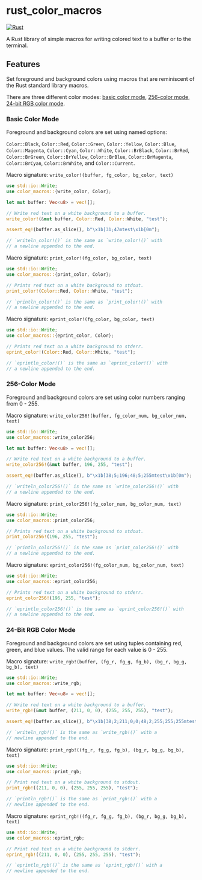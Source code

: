 # rust_color_macros
[![Rust](https://github.com/ryanv404/rust_color_macros/actions/workflows/rust.yml/badge.svg)](https://github.com/ryanv404/rust_color_macros/actions/workflows/rust.yml)

A Rust library of simple macros for writing colored text to a buffer or
to the terminal.

## Features
Set foreground and background colors using macros that are reminiscent of
the Rust standard library macros.

There are three different color modes: [basic color mode](#Basic-Color-Mode), [256-color mode](#256-Color-Mode), [24-bit RGB color mode](#24-Bit-RGB-Color-Mode).

### Basic Color Mode

Foreground and background colors are set using named options:

`Color::Black`, `Color::Red`, `Color::Green`, `Color::Yellow`, `Color::Blue`,
`Color::Magenta`, `Color::Cyan`, `Color::White`, `Color::BrBlack`, `Color::BrRed`,
`Color::BrGreen`, `Color::BrYellow`, `Color::BrBlue`, `Color::BrMagenta`,
`Color::BrCyan`, `Color::BrWhite`, and `Color::Current`.

Macro signature: `write_color!(buffer, fg_color, bg_color, text)`

```rust
use std::io::Write;
use color_macros::{write_color, Color};

let mut buffer: Vec<u8> = vec![];

// Write red text on a white background to a buffer.
write_color!(&mut buffer, Color::Red, Color::White, "test");

assert_eq!(buffer.as_slice(), b"\x1b[31;47mtest\x1b[0m");

// `writeln_color!()` is the same as `write_color!()` with
// a newline appended to the end.
```

Macro signature: `print_color!(fg_color, bg_color, text)`

```rust
use std::io::Write;
use color_macros::{print_color, Color};

// Prints red text on a white background to stdout.
print_color!(Color::Red, Color::White, "test");

// `println_color!()` is the same as `print_color!()` with
// a newline appended to the end.
```

Macro signature: `eprint_color!(fg_color, bg_color, text)`

```rust
use std::io::Write;
use color_macros::{eprint_color, Color};

// Prints red text on a white background to stderr.
eprint_color!(Color::Red, Color::White, "test");

// `eprintln_color!()` is the same as `eprint_color!()` with
// a newline appended to the end.
```

### 256-Color Mode

Foreground and background colors are set using color numbers ranging
from 0 - 255.

Macro signature: `write_color256!(buffer, fg_color_num, bg_color_num, text)`

```rust
use std::io::Write;
use color_macros::write_color256;

let mut buffer: Vec<u8> = vec![];

// Write red text on a white background to a buffer.
write_color256!(&mut buffer, 196, 255, "test");

assert_eq!(buffer.as_slice(), b"\x1b[38;5;196;48;5;255mtest\x1b[0m");

// `writeln_color256!()` is the same as `write_color256!()` with
// a newline appended to the end.
```

Macro signature: `print_color256!(fg_color_num, bg_color_num, text)`

```rust
use std::io::Write;
use color_macros::print_color256;

// Prints red text on a white background to stdout.
print_color256!(196, 255, "test");

// `println_color256!()` is the same as `print_color256!()` with
// a newline appended to the end.
```

Macro signature: `eprint_color256!(fg_color_num, bg_color_num, text)`

```rust
use std::io::Write;
use color_macros::eprint_color256;

// Prints red text on a white background to stderr.
eprint_color256!(196, 255, "test");

// `eprintln_color256!()` is the same as `eprint_color256!()` with
// a newline appended to the end.
```

### 24-Bit RGB Color Mode

Foreground and background colors are set using tuples containing red, green, and
blue values. The valid range for each value is 0 - 255.

Macro signature: `write_rgb!(buffer, (fg_r, fg_g, fg_b), (bg_r, bg_g, bg_b), text)`

```rust
use std::io::Write;
use color_macros::write_rgb;

let mut buffer: Vec<u8> = vec![];

// Write red text on a white background to a buffer.
write_rgb!(&mut buffer, (211, 0, 0), (255, 255, 255), "test");

assert_eq!(buffer.as_slice(), b"\x1b[38;2;211;0;0;48;2;255;255;255mtest\x1b[0m");

// `writeln_rgb!()` is the same as `write_rgb!()` with a
// newline appended to the end.
```

Macro signature: `print_rgb!((fg_r, fg_g, fg_b), (bg_r, bg_g, bg_b), text)`

```rust
use std::io::Write;
use color_macros::print_rgb;

// Print red text on a white background to stdout.
print_rgb!((211, 0, 0), (255, 255, 255), "test");

// `println_rgb!()` is the same as `print_rgb!()` with a
// newline appended to the end.
```

Macro signature: `eprint_rgb!((fg_r, fg_g, fg_b), (bg_r, bg_g, bg_b), text)`

```rust
use std::io::Write;
use color_macros::eprint_rgb;

// Print red text on a white background to stderr.
eprint_rgb!((211, 0, 0), (255, 255, 255), "test");

// `eprintln_rgb!()` is the same as `eprint_rgb!()` with a
// newline appended to the end.
```
